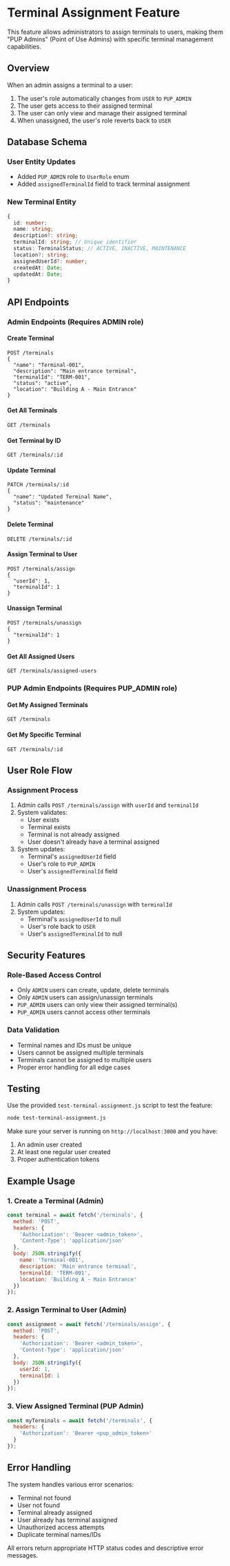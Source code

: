 # Terminal Assignment Feature

This feature allows administrators to assign terminals to users, making them "PUP Admins" (Point of Use Admins) with specific terminal management capabilities.

## Overview

When an admin assigns a terminal to a user:
1. The user's role automatically changes from `USER` to `PUP_ADMIN`
2. The user gets access to their assigned terminal
3. The user can only view and manage their assigned terminal
4. When unassigned, the user's role reverts back to `USER`

## Database Schema

### User Entity Updates
- Added `PUP_ADMIN` role to `UserRole` enum
- Added `assignedTerminalId` field to track terminal assignment

### New Terminal Entity
```typescript
{
  id: number;
  name: string;
  description?: string;
  terminalId: string; // Unique identifier
  status: TerminalStatus; // ACTIVE, INACTIVE, MAINTENANCE
  location?: string;
  assignedUserId?: number;
  createdAt: Date;
  updatedAt: Date;
}
```

## API Endpoints

### Admin Endpoints (Requires ADMIN role)

#### Create Terminal
```
POST /terminals
{
  "name": "Terminal-001",
  "description": "Main entrance terminal",
  "terminalId": "TERM-001",
  "status": "active",
  "location": "Building A - Main Entrance"
}
```

#### Get All Terminals
```
GET /terminals
```

#### Get Terminal by ID
```
GET /terminals/:id
```

#### Update Terminal
```
PATCH /terminals/:id
{
  "name": "Updated Terminal Name",
  "status": "maintenance"
}
```

#### Delete Terminal
```
DELETE /terminals/:id
```

#### Assign Terminal to User
```
POST /terminals/assign
{
  "userId": 1,
  "terminalId": 1
}
```

#### Unassign Terminal
```
POST /terminals/unassign
{
  "terminalId": 1
}
```

#### Get All Assigned Users
```
GET /terminals/assigned-users
```

### PUP Admin Endpoints (Requires PUP_ADMIN role)

#### Get My Assigned Terminals
```
GET /terminals
```

#### Get My Specific Terminal
```
GET /terminals/:id
```

## User Role Flow

### Assignment Process
1. Admin calls `POST /terminals/assign` with `userId` and `terminalId`
2. System validates:
   - User exists
   - Terminal exists
   - Terminal is not already assigned
   - User doesn't already have a terminal assigned
3. System updates:
   - Terminal's `assignedUserId` field
   - User's role to `PUP_ADMIN`
   - User's `assignedTerminalId` field

### Unassignment Process
1. Admin calls `POST /terminals/unassign` with `terminalId`
2. System updates:
   - Terminal's `assignedUserId` to null
   - User's role back to `USER`
   - User's `assignedTerminalId` to null

## Security Features

### Role-Based Access Control
- Only `ADMIN` users can create, update, delete terminals
- Only `ADMIN` users can assign/unassign terminals
- `PUP_ADMIN` users can only view their assigned terminal(s)
- `PUP_ADMIN` users cannot access other terminals

### Data Validation
- Terminal names and IDs must be unique
- Users cannot be assigned multiple terminals
- Terminals cannot be assigned to multiple users
- Proper error handling for all edge cases

## Testing

Use the provided `test-terminal-assignment.js` script to test the feature:

```bash
node test-terminal-assignment.js
```

Make sure your server is running on `http://localhost:3000` and you have:
1. An admin user created
2. At least one regular user created
3. Proper authentication tokens

## Example Usage

### 1. Create a Terminal (Admin)
```javascript
const terminal = await fetch('/terminals', {
  method: 'POST',
  headers: {
    'Authorization': 'Bearer <admin_token>',
    'Content-Type': 'application/json'
  },
  body: JSON.stringify({
    name: 'Terminal-001',
    description: 'Main entrance terminal',
    terminalId: 'TERM-001',
    location: 'Building A - Main Entrance'
  })
});
```

### 2. Assign Terminal to User (Admin)
```javascript
const assignment = await fetch('/terminals/assign', {
  method: 'POST',
  headers: {
    'Authorization': 'Bearer <admin_token>',
    'Content-Type': 'application/json'
  },
  body: JSON.stringify({
    userId: 1,
    terminalId: 1
  })
});
```

### 3. View Assigned Terminal (PUP Admin)
```javascript
const myTerminals = await fetch('/terminals', {
  headers: {
    'Authorization': 'Bearer <pup_admin_token>'
  }
});
```

## Error Handling

The system handles various error scenarios:
- Terminal not found
- User not found
- Terminal already assigned
- User already has terminal assigned
- Unauthorized access attempts
- Duplicate terminal names/IDs

All errors return appropriate HTTP status codes and descriptive error messages.
